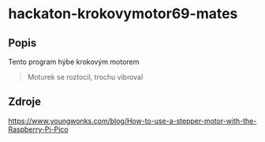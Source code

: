 # hackaton-krokovymotor69-mates

## Popis

Tento program hýbe krokovým motorem
> Moturek se roztocil, trochu vibroval


## Zdroje
https://www.youngwonks.com/blog/How-to-use-a-stepper-motor-with-the-Raspberry-Pi-Pico
